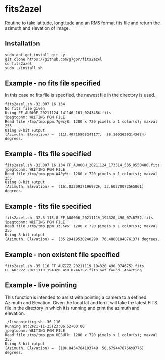 # fits2azel

Routine to take latitude, longtitude and an RMS format fits file and return the azimuth and elevation of image.

## Installation

```
sudo apt-get install git -y
git clone https://github.com/g7gpr/fits2azel
cd fits2azel
sudo ./install.sh
```


## Example - no fits file specified 

In this case no fits file is specified, the newest file in the directory is used.

```
fits2azel.sh -32.007 16.134
No fits file given
Using FF_AU000E_20211124_141146_161_0243456.fits
jpegtopnm: WRITING PGM FILE
Read file /tmp/tmp.ppm.7gwcy8: 1280 x 720 pixels x 1 color(s); maxval 255
Using 8-bit output
(Azimuth, Elevation) =  (115.49715595241177, -36.10926202143634) degrees.
``` 

## Example - fits file specified


```
fits2azel.sh -32.007 16.134 FF_AU000H_20211124_173514_535_0550400.fits 
jpegtopnm: WRITING PGM FILE
Read file /tmp/tmp.ppm.W4Py9i: 1280 x 720 pixels x 1 color(s); maxval 255
Using 8-bit output
(Azimuth, Elevation) =  (161.03209371969726, 33.60270072565061) degrees.
```

## Example - fits file specified

```
fits2azel.sh -32.3 115.8 FF_AU0006_20211119_194320_490_0746752.fits
jpegtopnm: WRITING PGM FILE
Read file /tmp/tmp.ppm.JzJKW6: 1280 x 720 pixels x 1 color(s); maxval 255
Using 8-bit output
(Azimuth, Elevation) =  (35.29419530240298, 76.4880184876137) degrees.
```


## Example - non existent file specified

```
fits2azel.sh -35 116 FF_AUZZZZ_20211119_194320_490_0746752.fits
FF_AUZZZZ_20211119_194320_490_0746752.fits not found. Aborting
```

## Example - live pointing

This function is intended to assist with pointing a camera to a defined Azimuth and Elevation. Given the local lat and lon it will take the latest FITS file in the directory in which it is running and print the azimuth and elevation.

```
./livepointing.sh -36 116
Running at:2021-11-25T23:06:52+00:00
jpegtopnm: WRITING PGM FILE
Read file /tmp/tmp.ppm.HESUFk: 1280 x 720 pixels x 1 color(s); maxval 255
Using 8-bit output
(Azimuth, Elevation) =  (188.8454784103749, 50.679447876699776) degrees.
```
